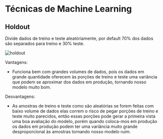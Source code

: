 # Técnicas de Machine Learning

## Holdout
Divide dados de treino e teste aleatóriamente, por default 70% dos dados são separados para treino e 30% teste.

![holdout](https://user-images.githubusercontent.com/115194365/213077586-63cd3b76-373c-40f1-a18a-57dbcd252d83.jpg)


Vantagens:
 - Funciona bem com grandes volumes de dados, pois os dados em grande quantidade oferecem às porções de treino e teste uma variância que podem se aproximar dos dados em produção, tornando nosso modelo muito bom.
 
Desvantagens:
 - As amostras de treino e teste como são aleatórias se forem feitas com baixo volume de dados elas correm o risco de pegar porções de treino e teste muito parecidos, então essas porções pode gerar a primeira vista uma boa avaliação do modelo, porém quando coloca-mos em produção os dados em produção podem ter uma variância muito grande desproporcional às amostras tornando nosso modelo ruim.

 
